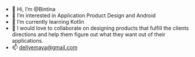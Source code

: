 - 👋 Hi, I’m @Bintina
- 👀 I’m interested in Application Product Design and Android
- 🌱 I’m currently learning Kotlin
- 💞️ I would love to collaborate on designing products that fulfill the clients directions and help them figure out what they want out of their applications.
- 📫 dellyemaya@gmail.com

<!---
Bintina/Bintina is a ✨ special ✨ repository because its `README.md` (this file) appears on your GitHub profile.
You can click the Preview link to take a look at your changes.
--->
